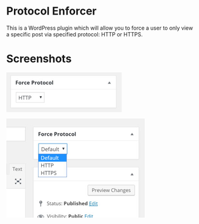 # Protocol Enforcer
This is a WordPress plugin which will allow you to force a user to only view a specific post via specified protocol: HTTP or HTTPS.

Screenshots
===========

![Protocol Enforcer WordPress Plugin](/protocol-enforcer-1.jpg?raw=true "Protocol Enforcer WordPress Plugin")

![Protocol Enforcer WordPress Plugin](/protocol-enforcer-2.jpg?raw=true "Protocol Enforcer WordPress Plugin")